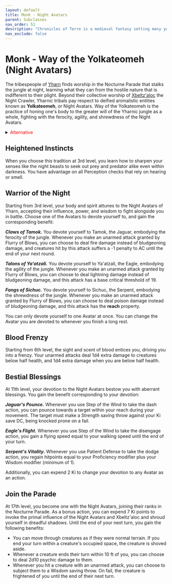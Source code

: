 ```yaml
---
layout: default
title: Monk - Night Avatars
parent: Subclasses
nav_order: 51
description: "Chronicles of Terre is a medieval fantasy setting many years in the writing."
nav_exclude: false
---
```


# Monk - Way of the Yolkateomeh (Night Avatars)

The tribespeople of [Yharn](../region/Yharn) finds worship in the Nocturne Parade that stalks the jungle at night, learning what they can from the hostile nature that is indifferent to their plight. Beyond their collective worship of [Xbeltz'aloc](../religion/patronus/Xbeltz'aloc) the Night Crawler, Yharnic tribals pay respect to deified animalistic entities known as **Yolkateomeh**, or Night Avatars. Way of the Yolkateomeh is the practice of honing one's body to the greater will of the Yharnic jungle as a whole, fighting with the ferocity, agility, and shrewdness of the Night Avatars.

<details markdown="block">
<summary><span style="color:#FF0000">
Alternative
</span></summary>
<span style="color:#FF0000">While the tribespeople of [Yharn](../region/Yharn) accepts the Night Avatars' influence willingly, there are those who fall victim to [Xbeltz'aloc](../religion/patronus/Xbeltz'aloc)'s curse, obtaining such power against their will. For them, Way of the Yolkateomeh takes on an appearance that is less animalistic, and instead more eldritch and horrific, in the form of aberrant blood and warped flesh. </span>
</details>

## Heightened Instincts

When you choose this tradition at 3rd level, you learn how to sharpen your senses like the night beasts to seek out prey and predator alike even within darkness. You have advantage on all Perception checks that rely on hearing or smell.

## Warrior of the Night

Starting from 3rd level, your body and spirit attunes to the Night Avatars of Yharn, accepting their influence, power, and wisdom to fight alongside you in battle. Choose one of the Avatars to devote yourself to, and gain the corresponding benefit:

***Claws of Tamok.*** You devote yourself to Tamok, the Jaguar, embodying the ferocity of the jungle. Whenever you make an unarmed attack granted by Flurry of Blows, you can choose to deal fire damage instead of bludgeoning damage, and creatures hit by this attack suffers a -1 penalty to AC until the end of your next round.

***Talons of Ya'atzali.*** You devote yourself to Ya'atzali, the Eagle, embodying the agility of the jungle. Whenever you make an unarmed attack granted by Flurry of Blows, you can choose to deal lightning damage instead of bludgeoning damage, and this attack has a base critical threshold of 19.

***Fangs of Sichuc.*** You devote yourself to Sichuc, the Serpent, embodying the shrewdness of the jungle. Whenever you make an unarmed attack granted by Flurry of Blows, you can choose to deal poison damage instead of bludgeoning damage, and this attack has the **reach** property.

You can only devote yourself to one Avatar at once. You can change the Avatar you are devoted to whenever you finish a long rest.

## Blood Frenzy

Starting from 6th level, the sight and scent of blood entices you, driving you into a frenzy. Your unarmed attacks deal 1d4 extra damage to creatures below half health, and 1d4 extra damage when you are below half health.

## Bestial Blessings

At 11th level, your devotion to the Night Avatars bestow you with aberrant blessings. You gain the benefit corresponding to your devotion:

***Jaguar's Pounce.*** Whenever you use Step of the Wind to take the dash action, you can pounce towards a target within your reach during your movement. The target must make a Strength saving throw against your Ki save DC, being knocked prone on a fail.

***Eagle's Flight.*** Whenever you use Step of the Wind to take the disengage action, you gain a flying speed equal to your walking speed until the end of your turn.

***Serpent's Vitality.*** Whenever you use Patient Defense to take the dodge action, you regain hitpoints equal to your Proficiency modifier plus your Wisdom modifier (minimum of 1).

Additionally, you can expend 2 Ki to change your devotion to any Avatar as an action.

## Join the Parade

At 17th level, you become one with the Night Avatars, joining their ranks in the Nocturne Parade. As a bonus action, you can expend 7 Ki points to invoke the primal influence of the Night Avatars and Xbeltz'aloc and shroud yourself in dreadful shadows. Until the end of your next turn, you gain the following benefits:
- You can move through creatures as if they were normal terrain. If you end your turn within a creature's occupied space, the creature is shoved aside.
- Whenever a creature ends their turn within 10 ft of you, you can choose to deal 2d10 psychic damage to them.
- Whenever you hit a creature with an unarmed attack, you can choose to subject them to a Wisdom saving throw. On fail, the creature is frightened of you until the end of their next turn.